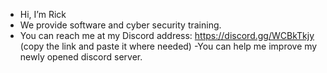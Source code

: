 -  Hi, I’m Rick
  - We provide software and cyber security training.
- You can reach me at my Discord address:    https://discord.gg/WCBkTkjy (copy the link and paste it where needed)
 -You can help me improve my newly opened discord server.

<!---
MyronNie/MyronNie is a ✨ special ✨ repository because its `README.md` (this file) appears on your GitHub profile.
You can click the Preview link to take a look at your changes.
--->
